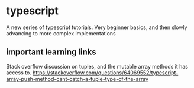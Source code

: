 # typescript

A new series of typescript tutorials. Very beginner basics, and then slowly advancing to more complex implementations

## important learning links

Stack overflow discussion on tuples, and the mutable array methods it has access to. https://stackoverflow.com/questions/64069552/typescript-array-push-method-cant-catch-a-tuple-type-of-the-array
